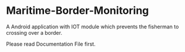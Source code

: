 # Maritime-Border-Monitoring
A Android application with IOT module which prevents the fisherman to crossing over a border.

Please read Documentation File first.
